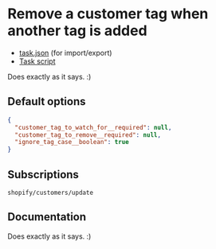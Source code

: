 # Remove a customer tag when another tag is added

* [task.json](../../tasks/remove-a-customer-tag-when-another-tag-is-added.json) (for import/export)
* [Task script](./script.liquid)

Does exactly as it says. :)

## Default options

```json
{
  "customer_tag_to_watch_for__required": null,
  "customer_tag_to_remove__required": null,
  "ignore_tag_case__boolean": true
}
```

## Subscriptions

```liquid
shopify/customers/update
```

## Documentation

Does exactly as it says. :)
